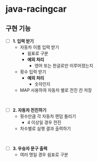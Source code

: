 # java-racingcar

## 구현 기능

- [ ] **1. 입력 받기**
    - 자동차 이름 입력 받기
      - 쉼표로 구분
      - **예외 처리**
        - 영어 또는 한글로만 이루어졌는지
    - 횟수 입력 받기
      - **예외 처리**
        - 숫자인지
    - MAP 사용하여 자동차 별로 전진 칸 저장

<br>


- [ ] **2. 자동차 전진하기**
  - 횟수만큼 각 자동차 랜덤 돌리기
    - 4 이상일 경우 전진
  - 차수별로 실행 결과 출력하기

<br>

- [ ] **3. 우승자 문구 출력**
  - 여러 명일 경우 쉼표로 구분
